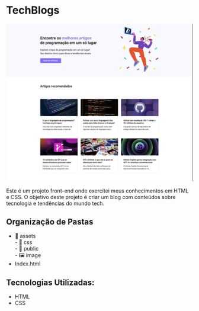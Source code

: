 # TechBlogs

![TechBlogs](assets/public/image/readme-image.jpg)

Este é um projeto front-end onde exercitei meus conhecimentos em HTML e CSS. O objetivo deste projeto é criar um blog com conteúdos sobre tecnologia e tendências do mundo tech.

## Organização de Pastas

- 📂 assets <br>
      - 📂 css <br>
      - 📂 public <br>
           - 🖼️ image <br>
- Index.html   

## Tecnologias Utilizadas:

- HTML
- CSS